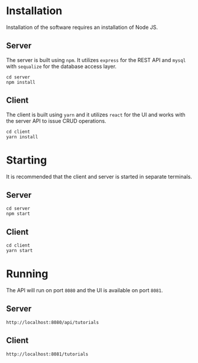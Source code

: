 # Installation

Installation of the software requires an installation of Node JS.

## Server

The server is built using `npm`. It utilizes `express` for the REST API and `mysql` with `sequalize` for the database access layer.

```shell script
cd server
npm install
```

## Client

The client is built using `yarn` and it utilizes `react` for the UI and works with the server API to issue CRUD operations.

```shell script
cd client
yarn install
```

# Starting

It is recommended that the client and server is started in separate terminals.

## Server

```shell script
cd server
npm start
```

## Client

```shell script
cd client
yarn start
```

# Running

The API will run on port `8080` and the UI is available on port `8081`. 

## Server

```shell script
http://localhost:8080/api/tutorials
```

## Client

```shell script
http://localhost:8081/tutorials
```
